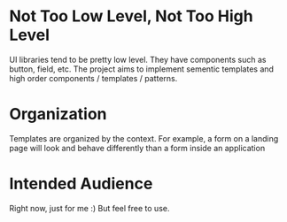 # Not Too Low Level, Not Too High Level
UI libraries tend to be pretty low level. They have components such as button, field, etc. The project aims to implement sementic templates and high order components / templates / patterns.

# Organization
Templates are organized by the context. For example, a form on a landing page will look and behave differently than a form inside an application

# Intended Audience
Right now, just for me :) But feel free to use.

